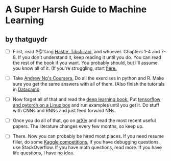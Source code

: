 # A Super Harsh Guide to Machine Learning

## by thatguydr

- [ ] First, read f!@%ing [Hastie, Tibshirani,](https://web.stanford.edu/~hastie/ElemStatLearn//printings/ESLII_print10.pdf) and whoever. Chapters 1-4 and 7-8. If you don't understand it, keep reading it until you do. You can read the rest of the book if you want. You probably should, but I'll assume you know all of it. (If you're struggling, start [here.](http://www-bcf.usc.edu/~gareth/ISL/)

- [ ] Take [Andrew Ng's Coursera.](https://www.coursera.org/learn/machine-learning/home/info/) Do all the exercises in python and R. Make sure you get the same answers with all of them. (Also finish the tutorials in [Datacamp](https://www.datacamp.com/)

- [ ] Now forget all of that and read the [deep learning book.](https://www.deeplearningbook.org/) Put [tensorflow and pytorch on a Linux box](http://cs231n.github.io/aws-tutorial/) and run examples until you get it. Do stuff with CNNs and RNNs and just feed forward NNs.

- [ ] Once you do all of that, go on [arXiv](https://arxiv.org/) and read the most recent useful papers. The literature changes every few months, so keep up.

- [ ] There. Now you can probably be hired most places. If you need resume filler, do some [Kaggle competitions.](https://www.kaggle.com/) If you have debugging questions, use StackOverflow. If you have math questions, read more. If you have life questions, I have no idea.
